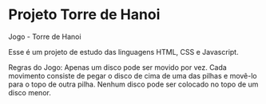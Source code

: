 # Projeto Torre de Hanoi

Jogo - Torre de Hanoi

Esse é um projeto de estudo das linguagens HTML, CSS e Javascript.

Regras do Jogo: 
Apenas um disco pode ser movido por vez.
Cada movimento consiste de pegar o disco de cima de uma das pilhas e movê-lo para o topo de outra pilha.
Nenhum disco pode ser colocado no topo de um disco menor.
